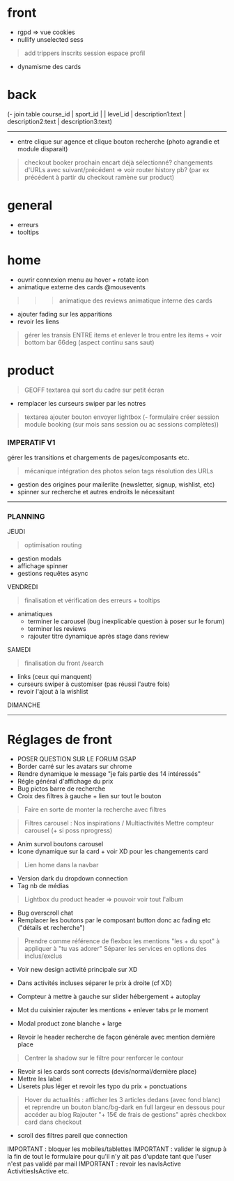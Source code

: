 # front
- rgpd => vue cookies
- nullify unselected sess
> add trippers inscrits session
> espace profil
- dynamisme des cards

# back
(- join table course_id | sport_id | | level_id | description1:text |  description2:text |  description3:text)

__________

- entre clique sur agence et clique bouton recherche (photo agrandie et module disparait)
> checkout booker prochain encart déjà sélectionné?
> changements d'URLs avec suivant/précédent => voir router history pb? (par ex précédent à partir du checkout ramène sur product)

# general
- erreurs
- tooltips

# home
- ouvrir connexion menu au hover + rotate icon
- animatique externe des cards @mousevents
>>> animatique des reviews
> animatique interne des cards

- ajouter fading sur les apparitions
- revoir les liens
> gérer les transis ENTRE items et enlever le trou entre les items + voir bottom bar 66deg (aspect continu sans saut)

# product
> GEOFF textarea qui sort du cadre sur petit écran
- remplacer les curseurs swiper par les notres

> textarea ajouter bouton envoyer
> lightbox
(- formulaire créer session module booking (sur mois sans session ou ac sessions complètes))

### IMPERATIF V1 ###
 gérer les transitions et chargements de pages/composants etc.
> mécanique intégration des photos selon tags
> résolution des URLs
- gestion des origines pour mailerlite (newsletter, signup, wishlist, etc)
- spinner sur recherche et autres endroits le nécessitant

____________________________________________

### PLANNING

JEUDI
> optimisation routing
  - gestion modals
  - affichage spinner
  - gestions requêtes async

VENDREDI
> finalisation et vérification des erreurs + tooltips
+ animatiques
  - terminer le carousel (bug inexplicable question à poser sur le forum)
  - terminer les reviews
  - rajouter titre dynamique après stage dans review

SAMEDI
> finalisation du front /search
+ links (ceux qui manquent)
+ curseurs swiper à customiser (pas réussi l'autre fois)
+ revoir l'ajout à la wishlist

DIMANCHE

___________________________


# Réglages de front

- POSER QUESTION SUR LE FORUM GSAP
- Border carré sur les avatars sur chrome
- Rendre dynamique le message "je fais partie des 14 intéressés"
- Régle général d'affichage du prix
- Bug pictos barre de recherche
- Croix des filtres à gauche + lien sur tout le bouton
> Faire en sorte de monter la recherche avec filtres

> Filtres carousel : Nos inspirations / Multiactivités
> Mettre compteur carousel (+ si poss nprogress)
- Anim survol boutons carousel
- Icone dynamique sur la card + voir XD pour les changements card

> Lien home dans la navbar
- Version dark du dropdown connection
- Tag nb de médias
> Lightbox du product header => pouvoir voir tout l'album
- Bug overscroll chat
- Remplacer les boutons par le composant button donc ac fading etc ("détails et recherche")
> Prendre comme référence de flexbox les mentions "les + du spot" à appliquer à "tu vas adorer"
> Séparer les services en options des inclus/exclus
- Voir new design activité principale sur XD
- Dans activités incluses séparer le prix à droite (cf XD)
- Compteur à mettre à gauche sur slider hébergement + autoplay
- Mot du cuisinier rajouter les mentions + enlever tabs pr le moment
- Modal product zone blanche + large

- Revoir le header recherche de façon générale avec mention dernière place
> Centrer la shadow sur le filtre pour renforcer le contour
- Revoir si les cards sont corrects (devis/normal/dernière place)
- Mettre les label
- Liserets plus léger et revoir les typo du prix + ponctuations
> Hover du actualités : afficher les 3 articles dedans (avec fond blanc) et reprendre un bouton blanc/bg-dark en full largeur en dessous pour accéder au blog
> Rajouter "+ 15€ de frais de gestions" après checkbox card dans checkout
- scroll des filtres pareil que connection

IMPORTANT : bloquer les mobiles/tablettes
IMPORTANT : valider le signup à la fin de tout le formulaire pour qu'il n'y ait pas d'update tant que l'user n'est pas validé par mail
IMPORTANT : revoir les navIsActive ActivitiesIsActive etc.











